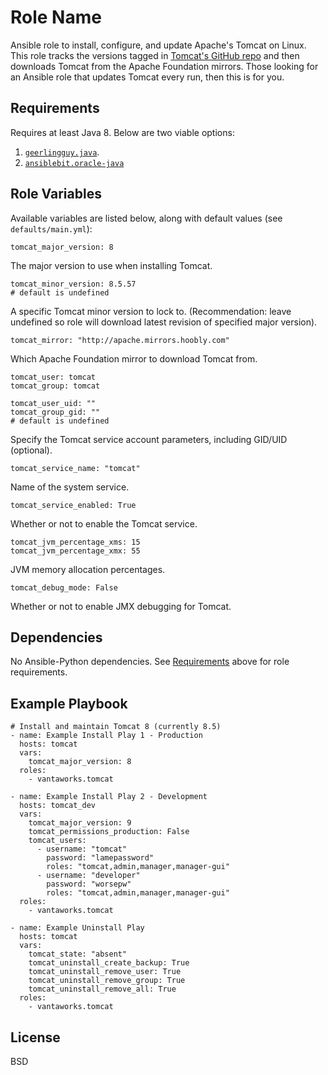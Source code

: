 Role Name
=========

Ansible role to install, configure, and update Apache's Tomcat on Linux. This role tracks the versions tagged in [Tomcat's GitHub repo](https://github.com/apache/tomcat) and then downloads Tomcat from the Apache Foundation mirrors. Those looking for an Ansible role that updates Tomcat every run, then this is for you.

Requirements
------------
Requires at least Java 8. Below are two viable options:

1. [`geerlingguy.java`](https://galaxy.ansible.com/geerlingguy/java).
2. [`ansiblebit.oracle-java`](https://galaxy.ansible.com/ansiblebit/oracle-java)

Role Variables
--------------
Available variables are listed below, along with default values (see `defaults/main.yml`):

	tomcat_major_version: 8

The major version to use when installing Tomcat.

	tomcat_minor_version: 8.5.57
	# default is undefined

A specific Tomcat minor version to lock to. (Recommendation: leave undefined so role will download latest revision of specified major version).

	tomcat_mirror: "http://apache.mirrors.hoobly.com"

Which Apache Foundation mirror to download Tomcat from.

	tomcat_user: tomcat
	tomcat_group: tomcat

	tomcat_user_uid: ""
	tomcat_group_gid: ""
	# default is undefined

Specify the Tomcat service account parameters, including GID/UID (optional).

	tomcat_service_name: "tomcat"

Name of the system service.

	tomcat_service_enabled: True

Whether or not to enable the Tomcat service.

	tomcat_jvm_percentage_xms: 15
	tomcat_jvm_percentage_xmx: 55

JVM memory allocation percentages.

	tomcat_debug_mode: False

Whether or not to enable JMX debugging for Tomcat.


Dependencies
------------
No Ansible-Python dependencies. See [Requirements](#requirements) above for role requirements.

Example Playbook
----------------
```
# Install and maintain Tomcat 8 (currently 8.5)
- name: Example Install Play 1 - Production
  hosts: tomcat
  vars:
    tomcat_major_version: 8
  roles:
    - vantaworks.tomcat

- name: Example Install Play 2 - Development
  hosts: tomcat_dev
  vars:
    tomcat_major_version: 9
    tomcat_permissions_production: False
    tomcat_users:
      - username: "tomcat"
        password: "lamepassword"
        roles: "tomcat,admin,manager,manager-gui"
      - username: "developer"
        password: "worsepw"
        roles: "tomcat,admin,manager,manager-gui"
  roles:
    - vantaworks.tomcat

- name: Example Uninstall Play
  hosts: tomcat
  vars:
    tomcat_state: "absent"
    tomcat_uninstall_create_backup: True
    tomcat_uninstall_remove_user: True
    tomcat_uninstall_remove_group: True
    tomcat_uninstall_remove_all: True
  roles:
    - vantaworks.tomcat
```

License
-------

BSD
